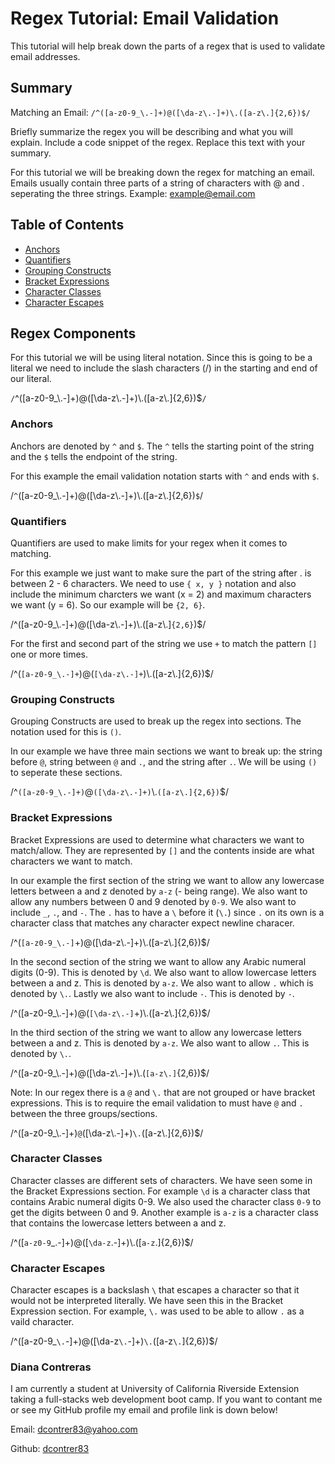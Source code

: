 # Regex Tutorial: Email Validation

This tutorial will help break down the parts of a regex that is used to validate email addresses.

## Summary

Matching an Email: `/^([a-z0-9_\.-]+)@([\da-z\.-]+)\.([a-z\.]{2,6})$/`

Briefly summarize the regex you will be describing and what you will explain. Include a code snippet of the regex. Replace this text with your summary.

For this tutorial we will be breaking down the regex for matching an email. Emails usually contain three parts of a string of characters with @ and . seperating the three strings. Example: example@email.com

## Table of Contents

- [Anchors](#anchors)
- [Quantifiers](#quantifiers)
- [Grouping Constructs](#grouping-constructs)
- [Bracket Expressions](#bracket-expressions)
- [Character Classes](#character-classes)
- [Character Escapes](#character-escapes)

## Regex Components

For this tutorial we will be using literal notation. Since this is going to be a literal we need to include the slash characters (/) in the starting and end of our literal. 

```/```^([a-z0-9_\\.-]+)@([\da-z\\.-]+)\\.([a-z\\.]{2,6})$```/```

  ### Anchors

  Anchors are denoted by `^` and `$`. The `^` tells the starting point of the string and the `$` tells the endpoint of the string. 

  For this example the email validation notation starts with `^` and ends with `$`. 

  /```^```([a-z0-9_\\.-]+)@([\da-z\\.-]+)\\.([a-z\\.]{2,6})```$```/

  ### Quantifiers

  Quantifiers are used to make limits for your regex when it comes to matching. 

  For this example we just want to make sure the part of the string after . is between 2 - 6 characters. We need to use ```{ x, y }``` notation and also include the minimum charcters we want (x = 2) and maximum characters we want (y = 6). So our example will be ```{2, 6}```.

  /^([a-z0-9_\\.-]+)@([\da-z\\.-]+)\\.([a-z\\.]```{2,6}```)$/

  For the first and second part of the string we use ```+``` to match the pattern ```[]``` one or more times.

  /^(```[a-z0-9_\.-]+```)@(```[\da-z\.-]+```)\\.([a-z\\.]{2,6})$/

  ### Grouping Constructs

  Grouping Constructs are used to break up the regex into sections. The notation used for this is ```()```. 

  In our example we have three main sections we want to break up: the string before `@`, string between `@` and `.`, and the string after `.`. We will be using ```()``` to seperate these sections.

  /^```([a-z0-9_\.-]+)```@```([\da-z\.-]+)```\\.```([a-z\.]{2,6})```$/

  ### Bracket Expressions

  Bracket Expressions are used to determine what characters we want to match/allow. They are represented by ```[]``` and the contents inside are what characters we want to match. 

  In our example the first section of the string we want to allow any lowercase letters between a and z denoted by `a-z` (- being range). We also want to allow any numbers between 0 and 9 denoted by `0-9`. We also want to include `_`, `.`, and `-`. The `.` has to have a `\` before it (`\.`) since `.` on its own is a character class that matches any character expect newline characer. 

  /^(```[a-z0-9_\.-]```+)@([\da-z\\.-]+)\\.([a-z\\.]{2,6})$/

  In the second section of the string we want to allow any Arabic numeral digits (0-9). This is denoted by `\d`. We also want to allow lowercase letters between a and z. This is denoted by `a-z`. We also want to allow `.` which is denoted by `\.`. Lastly we also want to include `-`. This is denoted by `-`.

  /^([a-z0-9_\\.-]+)@(```[\da-z\.-]```+)\\.([a-z\\.]{2,6})$/

  In the third section of the string we want to allow any lowercase letters between a and z. This is denoted by `a-z`. We also want to allow `.`. This is denoted by `\.`.

  /^([a-z0-9_\\.-]+)@([\da-z\\.-]+)\\.(```[a-z\.]```{2,6})$/

  Note: In our regex there is a `@` and `\.` that are not grouped or have bracket expressions. This is to require the email validation to must have `@` and `.` between the three groups/sections.

  /^([a-z0-9_\\.-]+)```@```([\da-z\\.-]+)```\.```([a-z\\.]{2,6})$/

  ### Character Classes

  Character classes are different sets of characters. We have seen some in the Bracket Expressions section. For example `\d` is a character class that contains Arabic numeral digits 0-9. We also used the character class `0-9` to get the digits between 0 and 9. Another example is `a-z` is a character class that contains the lowercase letters between a and z.

  /^([```a-z0-9```_\.-]+)@([```\da-z```\.-]+)\\.([```a-z```\.]{2,6})$/

  ### Character Escapes

  Character escapes is a backslash `\` that escapes a character so that it would not be interpreted literally. We have seen this in the Bracket Expression section. For example, `\.` was used to be able to allow `.` as a vaild character.

  /^([a-z0-9_```\.```-]+)@([\da-z```\.```-]+)```\.```([a-z```\.```]{2,6})$/

  ### Diana Contreras

  I am currently a student at University of California Riverside Extension taking a full-stacks web development boot camp. If you want to contant me or see my GitHub profile my email and profile link is down below!

  Email: dcontrer83@yahoo.com

  Github: [dcontrer83](https://github.com/dcontrer83)
